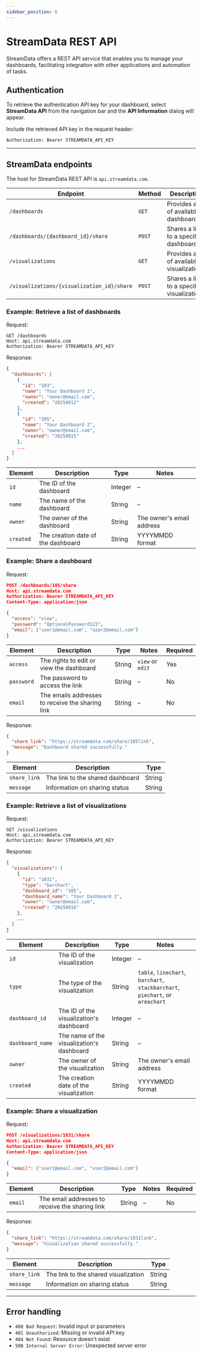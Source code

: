 ```yaml
---
sidebar_position: 6
---
```


# StreamData REST API
StreamData offers a REST API service that enables you to manage your dashboards, facilitating integration with other applications and automation of tasks.

## Authentication
To retrieve the authentication API key for your dashboard, select **StreamData API** from the navigation bar and the **API Information** dialog will appear.

Include the retrieved API key in the request header:

```
Authorization: Bearer STREAMDATA_API_KEY
```
---

## StreamData endpoints

The host for StreamData REST API is `api.streamdata.com`. 

| Endpoint | Method | Description |
| ---------| ------ | --------------------------------------------------------------------------- |
| `/dashboards`                             | `GET`  | Provides a list of available dashboards. |
| `/dashboards/{dashboard_id}/share`         | `POST` | Shares a link to a specific dashboard. |
| `/visualizations`                         | `GET`  | Provides a list of available visualizations. |
| `/visualizations/{visualization_id}/share` | `POST` | Shares a link to a specific visualization. |

### Example: Retrieve a list of dashboards

Request:

```
GET /dashboards
Host: api.streamdata.com
Authorization: Bearer STREAMDATA_API_KEY
```

Response:

```json
{
  "dashboards": [
    {
      "id": "103",
      "name": "Your Dashboard 1",
      "owner": "owner@email.com",
      "created": "20250812"
    },
    {
      "id": "205",
      "name": "Your Dashboard 2",
      "owner": "owner@email.com",
      "created": "20250815"
    },
    ...
  ]
}
```

| Element   | Description | Type                  | Notes |
| --------- | ----------- | --------------------- | ----- |
| `id`      | The ID of the dashboard | Integer   | – |
| `name`    | The name of the dashboard | String  | – |
| `owner`   | The owner of the dashboard | String | The owner's email address |
| `created` | The creation date of the dashboard  | String | YYYYMMDD format |


### Example: Share a dashboard

Request:
```json
POST /dashboards/105/share
Host: api.streamdata.com
Authorization: Bearer STREAMDATA_API_KEY
Content-Type: application/json

{
  "access": "view",
  "password": "OptionalPassword123",
  "email": ["user1@email.com", "user2@email.com"]
}
```

| Element    | Description                                      | Type   | Notes            | Required |
| ---------- | ------------------------------------------------ | ------ | -----------------| -------- |
| `access`   | The rights to edit or view the dashboard         | String | `view` or `edit` | Yes |
| `password` | The password to access the link                  | String | –                | No |
| `email`    | The emails addresses to receive the sharing link | String | –                | No |

Response:
```json
{
  "share_link": "https://streamdata.com/share/105link",
  "message": "Dashboard shared successfully."
}
```

| Element      | Description                      | Type    | 
| ------------ | -------------------------------- | ------- |
| `share_link` | The link to the shared dashboard | String  |
| `message`    | Information on sharing status    | String  | 

### Example: Retrieve a list of visualizations

Request:

```
GET /visualizations
Host: api.streamdata.com
Authorization: Bearer STREAMDATA_API_KEY
```

Response:

```json
{
  "visualizations": [
    {
      "id": "1031",
      "type": "barchart",
      "dashboard_id": "105",
      "dashboard_name": "Your Dashboard 1",
      "owner": "owner@email.com",
      "created": "20250816"
    },
    ...
  ]
}
```

| Element   | Description                                      | Type      | Notes |
| --------- | ------------------------------------------------ | --------- | ----- |
| `id`      | The ID of the visualization                      | Integer   | – |
| `type`    | The type of the visualization                    | String    | `table`, `linechart`, `barchart`, `stackbarchart`, `piechart`, or `areachart` |
| `dashboard_id` | The ID of the visualization's dashboard     | Integer   | – |
| `dashboard_name` | The name of the visualization's dashboard | String    | – |
| `owner` | The owner of the visualization                     | String    | The owner's email address |
| `created` | The creation date of the visualization           | String    | YYYYMMDD format |

### Example: Share a visualization

Request:
```json
POST /visualizations/1031/share
Host: api.streamdata.com
Authorization: Bearer STREAMDATA_API_KEY
Content-Type: application/json

{
  "email": ["user1@email.com", "user2@email.com"]
}
```

| Element    | Description                                       | Type    | Notes            | Required |
| ---------- | ------------------------------------------------- | ------  | -----------------| -------- |
| `email`    | The email addresses to receive the sharing link   | String  | –                | No |

Response:
```json
{
  "share_link": "https://streamdata.com/share/1031link",
  "message": "Visualization shared successfully."
}
```

| Element      | Description                          | Type    | 
| ------------ | --------------------------------     | ------- |
| `share_link` | The link to the shared visualization | String  |
| `message`    | Information on sharing status        | String  |

---

## Error handling

- `400 Bad Request`: Invalid input or parameters
- `401 Unauthorized`: Missing or invalid API key
- `404 Not Found`: Resource doesn't exist
- `500 Internal Server Error`: Unexpected server error